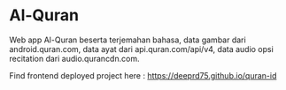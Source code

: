 # Al-Quran

Web app Al-Quran beserta terjemahan bahasa, data gambar dari android.quran.com, data ayat dari api.quran.com/api/v4, data audio opsi recitation dari audio.qurancdn.com.

Find frontend deployed project here : https://deeprd75.github.io/quran-id
